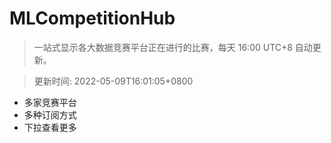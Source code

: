 # MLCompetitionHub

> 一站式显示各大数据竞赛平台正在进行的比赛，每天 16:00 UTC+8 自动更新。
  
> 更新时间: 2022-05-09T16:01:05+0800 

* 多家竞赛平台
* 多种订阅方式
* 下拉查看更多